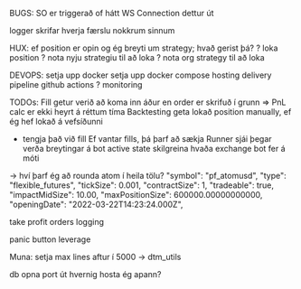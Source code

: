 BUGS:
SO er triggerað of hátt
WS Connection dettur út

logger skrifar hverja færslu nokkrum sinnum


HUX:
ef position er opin og ég breyti um strategy; hvað gerist þá?
  ? loka position
  ? nota nyju strategiu til að loka
  ? nota org strategy til að loka 

DEVOPS:
setja upp docker
setja upp docker compose
hosting
delivery pipeline
github actions ?
monitoring


TODOs:
Fill getur verið að koma inn áður en order er skrifuð í grunn => PnL calc er ekki heyrt á réttum tíma
Backtesting
geta lokað position manually, ef ég hef lokað á vefsíðunni 
  - tengja það við fill
Ef vantar fills, þá þarf að sækja
Runner sjái þegar verða breytingar á bot active state
skilgreina hvaða exchange bot fer á móti

-> hví þarf ég að rounda atom í heila tölu?
"symbol": "pf_atomusd",
            "type": "flexible_futures",
            "tickSize": 0.001,
            "contractSize": 1,
            "tradeable": true,
            "impactMidSize": 10.00,
            "maxPositionSize": 600000.00000000000,
            "openingDate": "2022-03-22T14:23:24.000Z",

take profit orders
logging

panic button
leverage



Muna:
setja max lines aftur í 5000 -> dtm_utils


db 
opna port út
hvernig hosta ég apann?